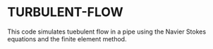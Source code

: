 # TURBULENT-FLOW
This code simulates tuebulent flow in a pipe using the Navier Stokes equations and the finite element method.
